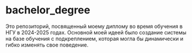 # bachelor_degree

Это репозиторий, посвященный моему диплому во время обучения в НГУ в 2024-2025 годах. Основной моей идеей было создание системы на базе обучения с подкреплением, которая могла бы динамически и гибко изменять свое поведение.